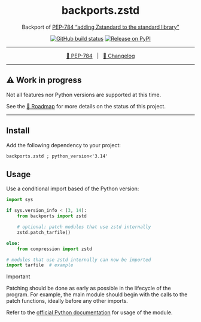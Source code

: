 <div align="center" size="15px">

# backports.zstd

Backport of [PEP-784 “adding Zstandard to the standard library”][PEP-784]

[![GitHub build status](https://img.shields.io/github/actions/workflow/status/rogdham/backports.zstd/build.yml?branch=master)](https://github.com/rogdham/backports.zstd/actions?query=branch:master)
[![Release on PyPI](https://img.shields.io/pypi/v/backports.zstd)](https://pypi.org/project/backports.zstd/)

---

[📖 PEP-784][PEP-784]&nbsp;&nbsp;&nbsp;|&nbsp;&nbsp;&nbsp;[📃 Changelog](./CHANGELOG.md)

[PEP-784]: https://peps.python.org/pep-0784/

</div>

---

## ⚠️ Work in progress

Not all features nor Python versions are supported at this time.

See the [🎯 Roadmap](https://github.com/Rogdham/backports.zstd/issues/2) for more
details on the status of this project.

---

## Install

Add the following dependency to your project:

```
backports.zstd ; python_version<'3.14'
```

## Usage

Use a conditional import based of the Python version:

```python
import sys

if sys.version_info < (3, 14):
    from backports import zstd

    # optional: patch modules that use zstd internally
    zstd.patch_tarfile()

else:
    from compression import zstd

# modules that use zstd internally can now be imported
import tarfile  # example
```

> [!IMPORTANT]
>
> Patching should be done as early as possible in the lifecycle of the program. For
> example, the main module should begin with the calls to the patch functions, ideally
> before any other imports.

Refer to the [official Python documentation][python-doc] for usage of the module.

[python-doc]: https://docs.python.org/3.14/library/compression.zstd.html
